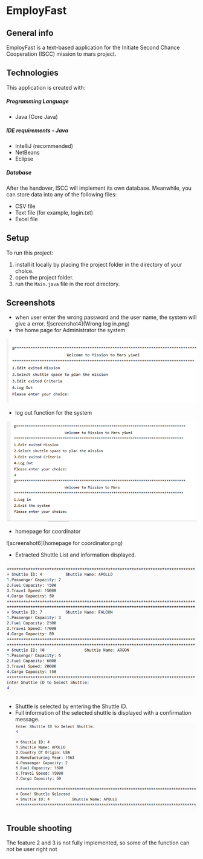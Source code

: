 # EmployFast

## General info
EmployFast is a text-based application for the 
Initiate Second Chance Cooperation (ISCC) mission 
to mars project.
	
## Technologies
This application is created with:

##### Programming Language
* Java (Core Java) 

##### IDE requirements - Java
* IntelliJ (recommended)
* NetBeans
* Eclipse

##### Database
After the handover, ISCC will implement its own database. Meanwhile,
you can store data into any of the following files:
* CSV file
* Text file (for example, login.txt)
* Excel file

	
## Setup
To run this project:

1. install it locally by placing the project folder 
   in the directory of your choice.
2. open the project folder.
3. run the `Main.java` file in the root directory.


## Screenshots

* when user enter the wrong password and the user name, the system will 
give a error.
![screenshot4](Wrong log in.png)
* the home page for Administrator the system

![screenshot3](homepage.png)

* log out function for the system

![screenshot5](logOutr.png)

* homepage for coordinator

![screenshot6](homepage for coordinator.png)


* Extracted Shuttle List and information displayed.

![Screenshot](shuttleListScreenshot.png) 

* Shuttle is selected by entering the Shuttle ID.
* Full information of the selected shuttle is displayed 
with a confirmation message. 
![screenshot2](shuttleConfirmationScreenshot.png)


## Trouble shooting 
The feature 2 and 3 is not fully implemented, so some of the function can not be user right not


